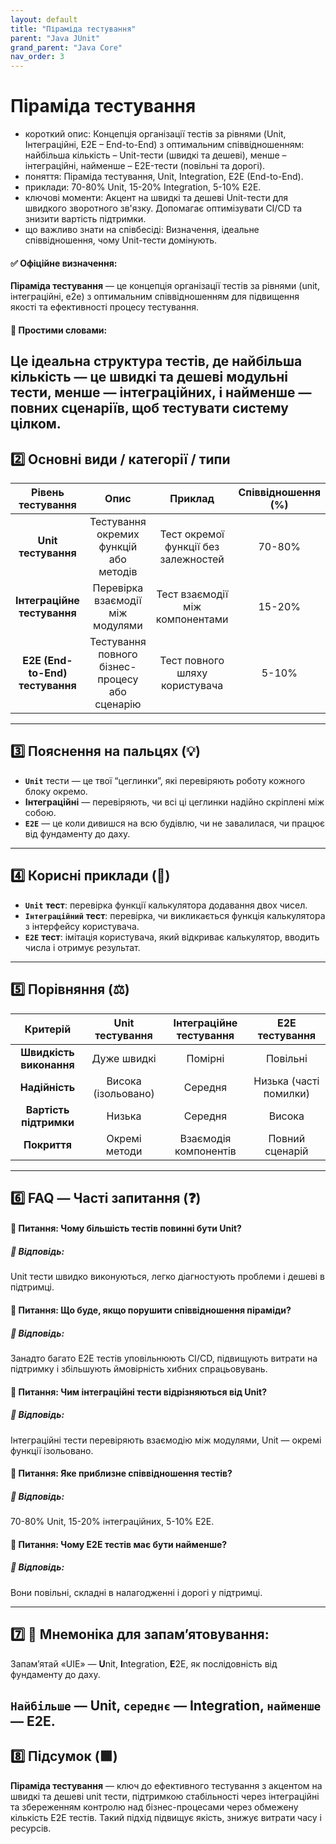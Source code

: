 ```yaml
---
layout: default
title: "Піраміда тестування"
parent: "Java JUnit"
grand_parent: "Java Core"
nav_order: 3
---
```


# Піраміда тестування

*   короткий опис: Концепція організації тестів за рівнями (Unit, Інтеграційні, E2E – End-to-End) з оптимальним співвідношенням: найбільша кількість – Unit-тести (швидкі та дешеві), менше – інтеграційні, найменше – E2E-тести (повільні та дорогі).
*   поняття: Піраміда тестування, Unit, Integration, E2E (End-to-End).
*   приклади: 70-80% Unit, 15-20% Integration, 5-10% E2E.
*   ключові моменти: Акцент на швидкі та дешеві Unit-тести для швидкого зворотного зв'язку. Допомагає оптимізувати CI/CD та знизити вартість підтримки.
*   що важливо знати на співбесіді: Визначення, ідеальне співвідношення, чому Unit-тести домінують.
#### **✅ Офіційне визначення:**

**Піраміда тестування** — це концепція організації тестів за рівнями (unit, інтеграційні, e2e) з оптимальним співвідношенням для підвищення якості та ефективності процесу тестування.

#### **🧠 Простими словами:**

Це ідеальна структура тестів, де найбільша кількість — це швидкі та дешеві модульні тести, менше — інтеграційних, і найменше — повних сценаріїв, щоб тестувати систему цілком.
---

## **2️⃣ Основні види / категорії / типи**

| Рівень тестування | Опис | Приклад | Співвідношення (%) |
| :---: | :---: | :---: | :---: |
| **Unit тестування** | Тестування окремих функцій або методів | Тест окремої функції без залежностей | 70-80% |
| **Інтеграційне тестування** | Перевірка взаємодії між модулями | Тест взаємодії між компонентами | 15-20% |
| **E2E (End-to-End) тестування** | Тестування повного бізнес-процесу або сценарію | Тест повного шляху користувача | 5-10% |

---

## **3️⃣ Пояснення на пальцях (💡)**

* **`Unit`** тести — це твої “цеглинки”, які перевіряють роботу кожного блоку окремо.
* **Інтеграційні** — перевіряють, чи всі ці цеглинки надійно скріплені між собою.
* **`E2E`** — це коли дивишся на всю будівлю, чи не завалилася, чи працює від фундаменту до даху.

---

## **4️⃣ Корисні приклади (🧪)**

* **`Unit`** **тест**: перевірка функції калькулятора додавання двох чисел.
* **`Інтеграційний`** **тест**: перевірка, чи викликається функція калькулятора з інтерфейсу користувача.
* **`E2E`** **тест**: імітація користувача, який відкриває калькулятор, вводить числа і отримує результат.

---

## **5️⃣ Порівняння (⚖️)**

| Критерій | Unit тестування | Інтеграційне тестування | E2E тестування |
| :---: | :---: | :---: | :---: |
| **Швидкість виконання** | Дуже швидкі | Помірні | Повільні |
| **Надійність** | Висока (ізольовано) | Середня | Низька (часті помилки) |
| **Вартість підтримки** | Низька | Середня | Висока |
| **Покриття** | Окремі методи | Взаємодія компонентів | Повний сценарій |

---

## **6️⃣ FAQ — Часті запитання (❓)**

#### **🔹 Питання: Чому більшість тестів повинні бути Unit?**

##### **💬 Відповідь:**

Unit тести швидко виконуються, легко діагностують проблеми і дешеві в підтримці.

#### 

#### **🔹 Питання: Що буде, якщо порушити співвідношення піраміди?**

##### **💬 Відповідь:**

Занадто багато E2E тестів уповільнюють CI/CD, підвищують витрати на підтримку і збільшують ймовірність хибних спрацьовувань.

#### 

#### **🔹 Питання: Чим інтеграційні тести відрізняються від Unit?**

##### **💬 Відповідь:**

Інтеграційні тести перевіряють взаємодію між модулями, Unit — окремі функції ізольовано.

#### 

#### **🔹 Питання: Яке приблизне співвідношення тестів?**

##### **💬 Відповідь:**

70-80% Unit, 15-20% інтеграційних, 5-10% E2E.

#### 

#### **🔹 Питання: Чому E2E тестів має бути найменше?**

##### **💬 Відповідь:**

Вони повільні, складні в налагодженні і дорогі у підтримці.

---

## **7️⃣ 🧠 Мнемоніка для запам’ятовування:**

Запам’ятай «UIE» — **U**nit, **I**ntegration, **E**2E, як послідовність від фундаменту до даху.

**`Найбільше`** — Unit, **`середнє`** — Integration, **`найменше`** — E2E.
---

## **8️⃣ Підсумок (🟩)**

**Піраміда тестування** — ключ до ефективного тестування з акцентом на швидкі та дешеві unit тести, підтримкою стабільності через інтеграційні та збереженням контролю над бізнес-процесами через обмежену кількість E2E тестів. Такий підхід підвищує якість, знижує витрати часу і ресурсів.